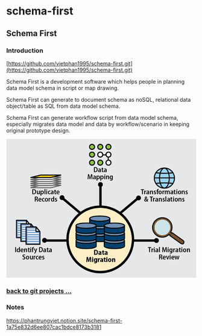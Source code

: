# schema-first

## Schema First

### Introduction

[https://github.com/vietphan1995/schema-first.git](https://github.com/vietphan1995/schema-first.git)

Schema First is a development software which helps people in planning data model schema in script or map drawing.

Schema First can generate to document schema as noSQL, relational data object/table as SQL from data model schema.

Schema First can generate workflow script from data model schema, especially migrates data model and data by workflow/scenario in keeping original prototype design.

![image.png](image.png)

### [back to git projects …](https://github.com/vietphan1995/projects)

### Notes
https://phantrungviet.notion.site/schema-first-1a75e832d6ee807cac1bdce8173b3181